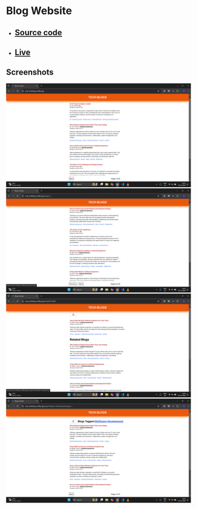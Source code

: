 # Blog Website

 - ## [Source code](./)
 - ## [Live](https://siraj-techblogs.netlify.app/)
 
## Screenshots

<img src="./public/phase2/Screenshot 2024-12-10 184540.png">
<img src="./public/phase2/Screenshot 2024-12-10 184919.png">
<img src="./public/phase2/Screenshot 2024-12-10 184611.png">
<img src="./public/phase2/Screenshot 2024-12-10 184631.png">
